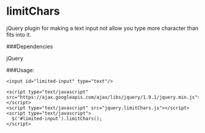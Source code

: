 limitChars
==========

jQuery plugin for making a text input not allow you type more character than fits into it.

###Dependencies

jQuery

###Usage: 

    <input id="limited-input" type="text"/>

    <script type="text/javascript" src="https://ajax.googleapis.com/ajax/libs/jquery/1.9.1/jquery.min.js"></script>
    <script type="text/javascript" src="jquery.limitChars.js"></script>
    <script type="text/javascript">
      $('#limited-input').limitChars();
    </script>